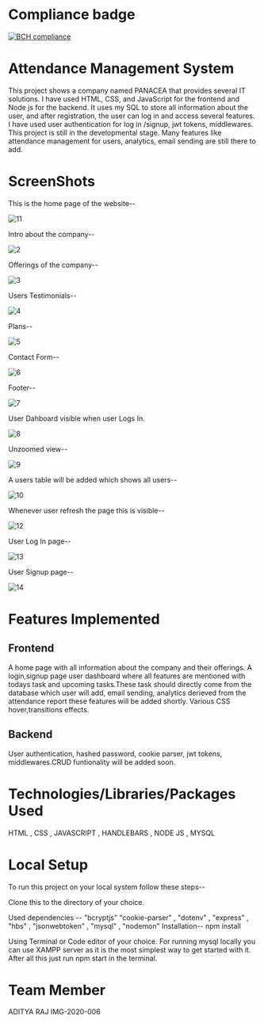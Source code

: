 # Compliance badge

[![BCH compliance](https://bettercodehub.com/edge/badge/UNA-ONE/Webkriti?branch=master)](https://bettercodehub.com/)


# Attendance Management System


This project shows a company named PANACEA that provides several IT solutions. I have used HTML, CSS, and JavaScript for the frontend and Node js for the backend. It uses my SQL to store all information about the user, and after registration, the user can log in and access several features. I have used user authentication for log in /signup, jwt tokens, middlewares. 
This project is still in the developmental stage. Many features like attendance management for users, analytics, email sending are still there to add.

# ScreenShots

This is the home page of the website--

![11](https://user-images.githubusercontent.com/84275888/125099421-9d8ffa00-e0f5-11eb-8a1e-d145106a945d.JPG)

Intro about the company--

![2](https://user-images.githubusercontent.com/84275888/125099737-f8295600-e0f5-11eb-8710-ed4d454327dc.JPG)

Offerings of the company--

![3](https://user-images.githubusercontent.com/84275888/125099918-2dce3f00-e0f6-11eb-86f8-2bfb76ad054c.JPG)

Users Testimonials--

![4](https://user-images.githubusercontent.com/84275888/125099953-36bf1080-e0f6-11eb-90d3-f4be18dec47b.JPG)

Plans--

![5](https://user-images.githubusercontent.com/84275888/125099982-3d4d8800-e0f6-11eb-921f-181b05bd72a5.JPG)

Contact Form--

![6](https://user-images.githubusercontent.com/84275888/125100034-4a6a7700-e0f6-11eb-8451-d2af23df6434.JPG)

Footer--

![7](https://user-images.githubusercontent.com/84275888/125100073-548c7580-e0f6-11eb-8fb0-44f64ba22b73.JPG)

User Dahboard visible when user Logs In.

![8](https://user-images.githubusercontent.com/84275888/125100084-56563900-e0f6-11eb-86b4-d1b3b494f374.JPG)

Unzoomed view--

![9](https://user-images.githubusercontent.com/84275888/125100097-5a825680-e0f6-11eb-9800-577d37ba78ba.JPG)

A users table will be added which shows all users--

![10](https://user-images.githubusercontent.com/84275888/125100105-5c4c1a00-e0f6-11eb-9dd0-0b028b039001.JPG)

Whenever user refresh the page this is visible--

![12](https://user-images.githubusercontent.com/84275888/125100151-6706af00-e0f6-11eb-93b7-e2663816ea4c.JPG)

User Log In page--

![13](https://user-images.githubusercontent.com/84275888/125100166-6bcb6300-e0f6-11eb-8049-2c3513a95191.JPG)

User Signup page--

![14](https://user-images.githubusercontent.com/84275888/125100171-6cfc9000-e0f6-11eb-8ecb-719e994c9195.JPG)

# Features Implemented

## Frontend

 A home page with all information about the company and their offerings. 
 A login,signup page user dashboard where all features are mentioned with todays task and upcoming tasks.These task should directly come from the database which user will add, email sending, analytics derieved from the attendance report these features will be added shortly.
Various CSS hover,transitions effects.

## Backend
User authentication, hashed password, cookie parser, jwt tokens, middlewares.CRUD funtionality will be added soon.

# Technologies/Libraries/Packages Used
HTML
, CSS 
, JAVASCRIPT
, HANDLEBARS
, NODE JS
, MYSQL


# Local Setup

To run this project on your local system follow these steps--

Clone this to the directory of your choice.

Used dependencies --
"bcryptjs"
    "cookie-parser"
   ,  "dotenv"
   , "express"
   ,  "hbs"
   ,  "jsonwebtoken"
   ,  "mysql"
   ,  "nodemon"
   Installation-- npm install
   
Using Terminal or Code editor of your choice.
For running mysql locally you can use XAMPP server as it is the most simplest way to get started with it.
After all this just run npm start in the terminal.

# Team Member

ADITYA RAJ 
IMG-2020-006
